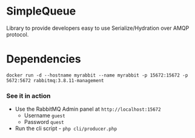 # SimpleQueue

Library to provide developers easy to use Serialize/Hydration over AMQP protocol.

# Dependencies
`docker run -d --hostname myrabbit --name myrabbit -p 15672:15672 -p 5672:5672 rabbitmq:3.8.11-management`

### See it in action
- Use the RabbitMQ Admin panel at `http://localhost:15672`
    - Username `guest`
    - Password `quest`
- Run the cli script - `php cli/producer.php`